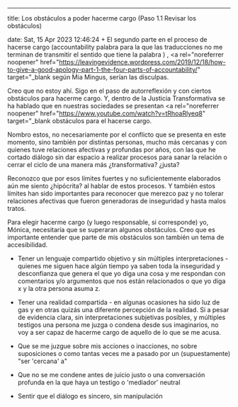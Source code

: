 ---

title: Los obstáculos a poder hacerme cargo (Paso 1.1 Revisar los obstáculos)

date: Sat, 15 Apr 2023 12:46:24 +
El segundo parte en el proceso de hacerse cargo (accountability palabra para la que las traducciones no me terminan de transmitir el sentido que tiene la palabra ) , <a rel="noreferrer noopener" href="https://leavingevidence.wordpress.com/2019/12/18/how-to-give-a-good-apology-part-1-the-four-parts-of-accountability/" target="_blank según Mia Mingus, serían las disculpas. 

Creo que no estoy ahí. Sigo en el paso de autorreflexión y con ciertos obstáculos para hacerme cargo. Y, dentro de la Justicia Transformativa se ha hablado que en nuestras sociedades se presentan <a rel="noreferrer noopener" href="https://www.youtube.com/watch?v=tRhoaRlyeq8" target="_blank obstáculos para el hacerse cargo. 

Nombro estos, no necesariamente por el conflicto que se presenta en este momento, sino también por distintas personas, mucho más cercanas y con quienes tuve relaciones afectivas y profundas por años, con las que he cortado diálogo sin dar espacio a realizar procesos para sanar la relación o cerrar el ciclo de una manera más ¿transformativa? ¿justa?

Reconozco que por esos límites fuertes y no suficientemente elaborados aún me siento ¿hipócrita? al hablar de estos procesos. Y también estos límites han sido importantes para reconocer que merezco paz y no tolerar relaciones afectivas que fueron generadoras de inseguridad y hasta malos tratos. 

Para elegir hacerme cargo (y luego responsable, si corresponde) yo, Mónica, necesitaría que se superaran algunos obstáculos. Creo que es importante entender que parte de mis obstáculos son también un tema de accesibilidad. 

 * Tener un lenguaje compartido objetivo y sin múltiples interpretaciones - quienes me siguen hace algún tiempo ya saben toda la inseguridad y desconfianza que genera el que yo diga una cosa y me respondan con comentarios y/o argumentos que nos están relacionados o que yo diga x y la otra persona asuma z.  

 * Tener una realidad compartida - en algunas ocasiones ha sido luz de gas y en otras quizás una diferente percepción de la realidad. Si a pesar de evidencia clara, sin interpretaciones subjetivas posibles, y múltiples testigos una persona me juzga o condena desde sus imaginarios, no voy a ser capaz de hacerme cargo de aquello de lo que se me acusa.  

 * Que se me juzgue sobre mis acciones o inacciones, no sobre suposiciones o como tantas veces me a pasado por un (supuestamente) "ser 'cercana' a"  

 * Que no se me condene antes de juicio justo o una conversación profunda en la que haya un testigo o 'mediador' neutral 

 * Sentir que el diálogo es sincero, sin manipulación  
